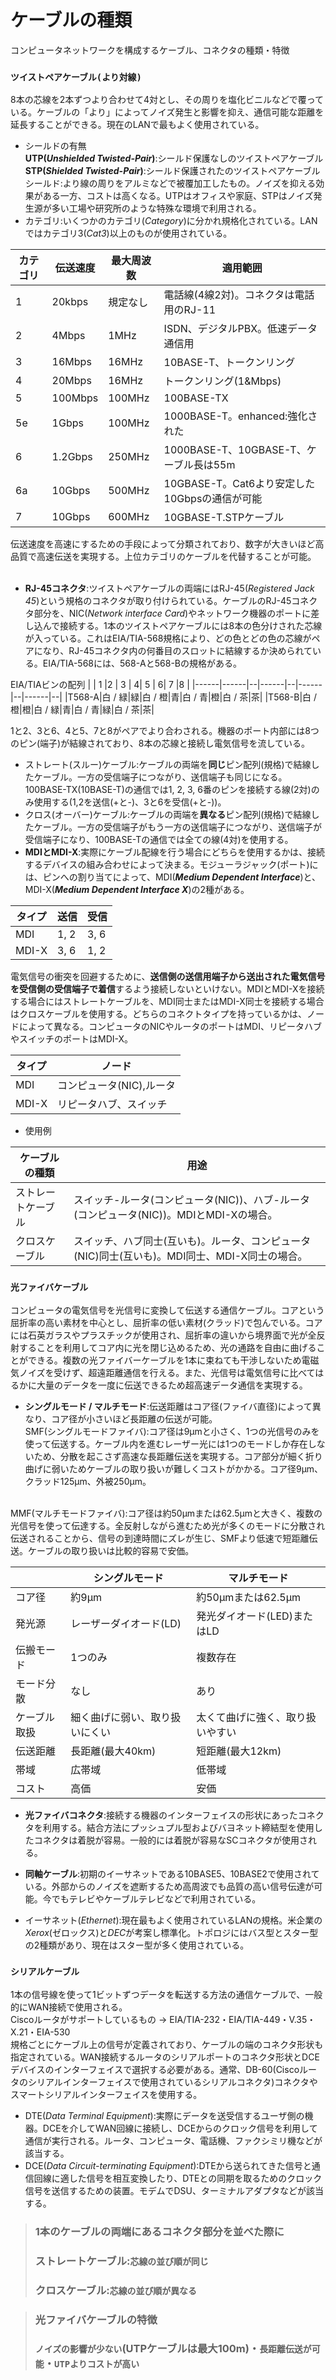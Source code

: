 # ケーブルの種類
コンピュータネットワークを構成するケーブル、コネクタの種類・特徴

### `ツイストペアケーブル(より対線)`
8本の芯線を2本ずつより合わせて4対とし、その周りを塩化ビニルなどで覆っている。ケーブルの「より」によってノイズ発生と影響を抑え、通信可能な距離を延長することができる。現在のLANで最もよく使用されている。  
- シールドの有無  
**UTP(*Unshielded Twisted-Pair*)**:シールド保護なしのツイストペアケーブル  
**STP(*Shielded Twisted-Pair*)**:シールド保護されたのツイストペアケーブル  
シールド:より線の周りをアルミなどで被覆加工したもの。ノイズを抑える効果がある一方、コストは高くなる。UTPはオフィスや家庭、STPはノイズ発生源が多い工場や研究所のような特殊な環境で利用される。
- カテゴリ:いくつかのカテゴリ(*Category*)に分かれ規格化されている。LANではカテゴリ3(*Cat3*)以上のものが使用されている。  

|カテゴリ| 伝送速度 |最大周波数|                  適用範囲               |
|------| ------ | -------- |---------------------------------------|
|   1  | 20kbps |  規定なし |     電話線(4線2対)。コネクタは電話用のRJ-11|
|   2  | 4Mbps  |   1MHz   |       ISDN、デジタルPBX。低速データ通信用  |
|   3  | 16Mbps |  16MHz   |           10BASE-T、トークンリング       |
|   4  | 20Mbps |  16MHz   |            トークンリング(1&Mbps)        |
|   5  |100Mbps |  100MHz  |                   100BASE-TX           |
|  5e  | 1Gbps  |  100MHz  |           1000BASE-T。enhanced:強化された|
|   6  |1.2Gbps |  250MHz  |     1000BASE-T、10GBASE-T、ケーブル長は55m|
|  6a  | 10Gbps |  500MHz  |10GBASE-T。Cat6より安定した10Gbpsの通信が可能|
|   7  | 10Gbps |  600MHz  |          10GBASE-T.STPケーブル           |

伝送速度を高速にするための手段によって分類されており、数字が大きいほど高品質で高速伝送を実現する。上位カテゴリのケーブルを代替することが可能。
</br>
</br>

- **RJ-45コネクタ**:ツイストペアケーブルの両端にはRJ-45(*Registered Jack 45*)という規格のコネクタが取り付けられている。ケーブルのRJ-45コネクタ部分を、NIC(*Network interface Card*)やネットワーク機器のポートに差し込んで接続する。1本のツイストペアケーブルには8本の色分けされた芯線が入っている。これはEIA/TIA-568規格により、どの色とどの色の芯線がペアになり、RJ-45コネクタ内の何番目のスロットに結線するか決められている。EIA/TIA-568には、568-Aと568-Bの規格がある。  

EIA/TIAビンの配列
|      |  1   |2 |   3  | 4|   5  | 6|   7  |8 |
|------|------|--|------|--|------|--|------|--|
|T568-A|白 / 緑|緑|白 / 橙|青|白 / 青|橙|白 / 茶|茶|
|T568-B|白 / 橙|橙|白 / 緑|青|白 / 青|緑|白 / 茶|茶|

1と2、3と6、4と5、7と8がペアでより合わされる。機器のポート内部には8つのピン(端子)が結線されており、8本の芯線と接続し電気信号を流している。  
- ストレート(スルー)ケーブル:ケーブルの両端を**同じ**ピン配列(規格)で結線したケーブル。一方の受信端子につながり、送信端子も同じになる。100BASE-TX(10BASE-T)の通信では1, 2, 3, 6番のピンを接続する線(2対)のみ使用する(1,2を送信(+と-)、3と6を受信(+と-))。  
- クロス(オーバー)ケーブル:ケーブルの両端を**異なる**ピン配列(規格)で結線したケーブル。一方の受信端子がもう一方の送信端子につながり、送信端子が受信端子になり、100BASE-Tの通信では全ての線(4対)を使用する。  
- **MDIとMDI-X**:実際にケーブル配線を行う場合にどちらを使用するかは、接続するデバイスの組み合わせによって決まる。モジューラジャック(ポート)には、ピンへの割り当てによって、MDI(***Medium Dependent Interface***)と、MDI-X(***Medium Dependent Interface X***)の2種がある。

|タイプ |送信| 受信|
|------|----|----|
| MDI  |1, 2|3, 6|
| MDI-X|3, 6|1, 2|

電気信号の衝突を回避するために、**送信側の送信用端子から送出された電気信号を受信側の受信端子で着信**するよう接続しないといけない。MDIとMDI-Xを接続する場合にはストレートケーブルを、MDI同士またはMDI-X同士を接続する場合はクロスケーブルを使用する。どちらのコネクトタイプを持っているかは、ノードによって異なる。コンピュータのNICやルータのポートはMDI、リピータハブやスイッチのポートはMDI-X。

|タイプ|         ノード        |
|-----|----------------------|
|MDI  |コンピュータ(NIC),ルータ |
|MDI-X|  リピータハブ、スイッチ  |
- 使用例  

|  ケーブルの種類  |                         用途                                                    |
|----------------|--------------------------------------------------------------------------------|
|ストレートケーブル |   スイッチ-ルータ(コンピュータ(NIC))、ハブ-ルータ(コンピュータ(NIC))。MDIとMDI-Xの場合。  |
|  クロスケーブル  |スイッチ、ハブ同士(互いも)。ルータ、コンピュータ(NIC)同士(互いも)。MDI同士、MDI-X同士の場合。|

### `光ファイバケーブル`
コンピュータの電気信号を光信号に変換して伝送する通信ケーブル。コアという屈折率の高い素材を中心とし、屈折率の低い素材(クラッド)で包んでいる。コアには石英ガラスやプラスチックが使用され、屈折率の違いから境界面で光が全反射することを利用してコア内に光を閉じ込めるため、光の通路を自由に曲げることができる。複数の光ファイバーケーブルを1本に束ねても干渉しないため電磁気ノイズを受けず、超遠距離通信を行える。また、光信号は電気信号に比べてはるかに大量のデータを一度に伝送できるため超高速データ通信を実現する。

- **シングルモード / マルチモード**:伝送距離はコア径(ファイバ直径)によって異なり、コア径が小さいほど長距離の伝送が可能。  
SMF(シングルモードファイバ):コア径は9μmと小さく、1つの光信号のみを使って伝送する。ケーブル内を進むレーザー光には1つのモードしか存在しないため、分散を起こさず高速な長距離伝送を実現する。コア部分が細く折り曲げに弱いためケーブルの取り扱いが難しくコストがかかる。コア径9μm、クラッド125μm、外被250μm。  
</br>
MMF(マルチモードファイバ):コア径は約50μmまたは62.5μmと大きく、複数の光信号を使って伝達する。全反射しながら進むため光が多くのモードに分散され伝送されることから、信号の到達時間にズレが生じ、SMFより低速で短距離伝送。ケーブルの取り扱いは比較的容易で安価。

|          |   シングルモード           |       マルチモード       |
|----------|-------------------------|-------------------------|
|  コア径   |       約9μm             |    約50μmまたは62.5μm     |
|  発光源   |レーザーダイオード(LD)      | 発光ダイオード(LED)またはLD |
| 伝搬モード |       1つのみ            |          複数存在         |
| モード分散 |          なし           |            あり           |
|ケーブル取扱|細く曲げに弱い、取り扱いにくい|太くて曲げに強く、取り扱いやすい|
|  伝送距離 |        長距離(最大40km)   |       短距離(最大12km)     |
|   帯域   |          広帯域           |         低帯域            |
|  コスト   |           高価           |          安価             |

- **光ファイバコネクタ**:接続する機器のインターフェイスの形状にあったコネクタを利用する。結合方法にプッシュプル型およびバヨネット締結型を使用したコネクタは着脱が容易。一般的には着脱が容易なSCコネクタが使用される。

- **同軸ケーブル**:初期のイーサネットである10BASE5、10BASE2で使用されている。外部からのノイズを遮断するため高周波でも品質の高い信号伝達が可能。今でもテレビやケーブルテレビなどで利用されている。
- イーサネット(*Ethernet*):現在最もよく使用されているLANの規格。米企業の*Xerox*(ゼロックス)と*DEC*が考案し標準化。トポロジにはバス型とスター型の2種類があり、現在はスター型が多く使用されている。

### `シリアルケーブル`
1本の信号線を使って1ビットずつデータを転送する方法の通信ケーブルで、一般的にWAN接続で使用される。  
Ciscoルータがサポートしているもの → EIA/TIA-232・EIA/TIA-449・V.35・X.21・EIA-530  
規格ごとにケーブル上の信号が定義されており、ケーブルの端のコネクタ形状も指定されている。WAN接続するルータのシリアルポートのコネクタ形状とDCEデバイスのインターフェイスで選択する必要がある。通常、DB-60(Ciscoルータのシリアルインターフェイスで使用されているシリアルコネクタ)コネクタやスマートシリアルインターフェイスを使用する。
- DTE(*Data Terminal Equipment*):実際にデータを送受信するユーザ側の機器。DCEを介してWAN回線に接続し、DCEからのクロック信号を利用して通信が実行される。ルータ、コンピュータ、電話機、ファクシミリ機などが該当する。
- DCE(*Data Circuit-terminating Equipment*):DTEから送られてきた信号と通信回線に適した信号を相互変換したり、DTEとの同期を取るためのクロック信号を送信するための装置。モデムでDSU、ターミナルアダプタなどが該当する。
> ### 1本のケーブルの両端にあるコネクタ部分を並べた際に
> ### ストレートケーブル:`芯線の並び順が同じ`
> ### クロスケーブル:`芯線の並び順が異なる`

> ### 光ファイバケーブルの特徴
> ### `ノイズの影響が少ない`(UTPケーブルは最大100m)・`長距離伝送が可能`・`UTPよりコストが高い`
